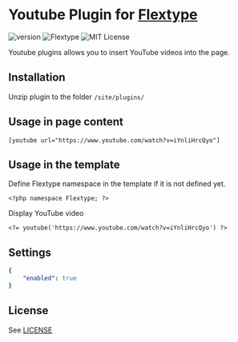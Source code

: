 # Youtube Plugin for [Flextype](http://flextype.org/)
![version](https://img.shields.io/badge/version-1.0.3-brightgreen.svg?style=flat-square)
![Flextype](https://img.shields.io/badge/Flextype-0.8.2-green.svg?style=flat-square)
![MIT License](https://img.shields.io/badge/license-MIT-blue.svg?style=flat-square)

Youtube plugins allows you to insert YouTube videos into the page.

## Installation
Unzip plugin to the folder `/site/plugins/`

## Usage in page content

```
[youtube url="https://www.youtube.com/watch?v=iYnliHrcQyo"]
```

## Usage in the template

Define Flextype namespace in the template if it is not defined yet.
```
<?php namespace Flextype; ?>
```

Display YouTube video
```
<?= youtube('https://www.youtube.com/watch?v=iYnliHrcQyo') ?>
```

## Settings

```yaml
{
    "enabled": true
}
```

## License
See [LICENSE](https://github.com/flextype-plugins/youtube/blob/master/LICENSE)
